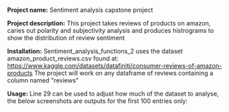 **Project name:** 
Sentiment analysis capstone project

**Project description:**
This project takes reviews of products on amazon, caries out polarity and subjectivity analysis and produces histrograms to show the distribution of review sentiment

**Installation:**
Sentiment_analysis_functions_2 uses the dataset amazon_product_reviews.csv found at: https://www.kaggle.com/datasets/datafiniti/consumer-reviews-of-amazon-products
The project will work on any dataframe of reviews containing a column named "reviews"

**Usage:** 
Line 29 can be used to adjust how much of the dataset to analyse, the below screenshots are outputs for the first 100 entries only:


